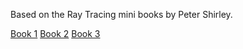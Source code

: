 Based on the Ray Tracing mini books by Peter Shirley.

[Book 1](https://www.amazon.com/dp/B01B5AODD8/)
[Book 2](https://www.amazon.com/dp/B01CO7PQ8C/)
[Book 3](https://www.amazon.com/dp/B01DN58P8C/)
